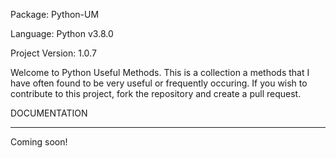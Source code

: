 Package: Python-UM

Language: Python v3.8.0

Project Version: 1.0.7


Welcome to Python Useful Methods. This is a collection a methods that I have often found to be very useful or frequently occuring. If you wish to contribute to this project, fork the repository and create a pull request.

DOCUMENTATION

-----------------------------------------------------------------------------------------------------------------------------------


Coming soon!

